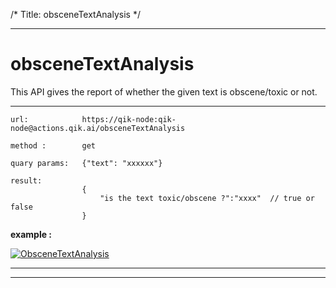 /*
Title: obsceneTextAnalysis
*/

------------


#   obsceneTextAnalysis

This API gives the report of whether the given text is obscene/toxic or not.

------------

    url:            https://qik-node:qik-node@actions.qik.ai/obsceneTextAnalysis

    method :        get

    quary params:   {"text": "xxxxxx"}

    result:   
                    {
                        "is the text toxic/obscene ?":"xxxx"  // true or false
                    }

**example :**

[![ObsceneTextAnalysis](%image_url%/qik-node-actions/ObsceneTextAnalysis.png "ObsceneTextAnalysis")](%image_url%/qik-node-actions/ObsceneTextAnalysis.png "ObsceneTextAnalysis")

------------
------------
